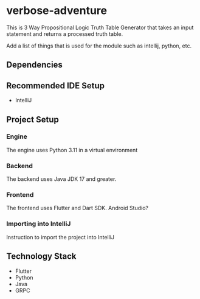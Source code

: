 # verbose-adventure

This is 3 Way Propositional Logic Truth Table Generator that takes an input statement and returns a processed truth table.

Add a list of things that is used for the module such as intellij, python, etc.

## Dependencies

## Recommended IDE Setup

- IntelliJ

## Project Setup

### Engine

The engine uses Python 3.11 in a virtual environment

### Backend

The backend uses Java JDK 17 and greater.

### Frontend

The frontend uses Flutter and Dart SDK.
Android Studio?

### Importing into IntelliJ

Instruction to import the project into IntelliJ

## Technology Stack

- Flutter
- Python
- Java
- GRPC

